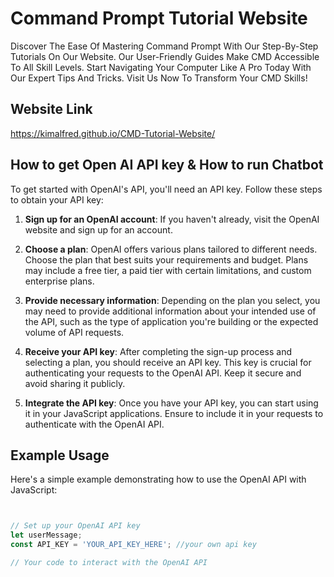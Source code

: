 # Command Prompt Tutorial Website
Discover The Ease Of Mastering Command Prompt With Our Step-By-Step Tutorials On Our Website.
Our User-Friendly Guides Make CMD Accessible To All Skill Levels. Start Navigating Your Computer Like A Pro Today With Our Expert Tips And Tricks.
Visit Us Now To Transform Your CMD Skills!

## Website Link
https://kimalfred.github.io/CMD-Tutorial-Website/

## How to get Open AI API key & How to run Chatbot
To get started with OpenAI's API, you'll need an API key. Follow these steps to obtain your API key:

1. **Sign up for an OpenAI account**: If you haven't already, visit the OpenAI website and sign up for an account.

2. **Choose a plan**: OpenAI offers various plans tailored to different needs. Choose the plan that best suits your requirements and budget. Plans may include a free tier, a paid tier with certain limitations, and custom enterprise plans.

3. **Provide necessary information**: Depending on the plan you select, you may need to provide additional information about your intended use of the API, such as the type of application you're building or the expected volume of API requests.

4. **Receive your API key**: After completing the sign-up process and selecting a plan, you should receive an API key. This key is crucial for authenticating your requests to the OpenAI API. Keep it secure and avoid sharing it publicly.

5. **Integrate the API key**: Once you have your API key, you can start using it in your JavaScript applications. Ensure to include it in your requests to authenticate with the OpenAI API.
## Example Usage

Here's a simple example demonstrating how to use the OpenAI API with JavaScript:

```javascript


// Set up your OpenAI API key
let userMessage;
const API_KEY = 'YOUR_API_KEY_HERE'; //your own api key

// Your code to interact with the OpenAI API 
